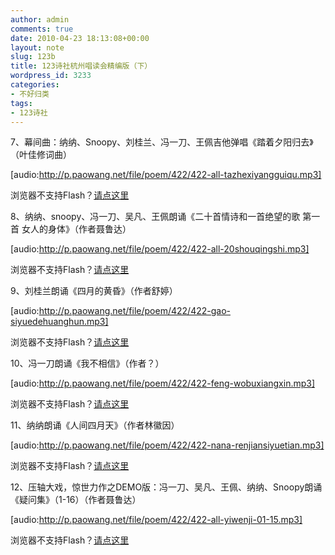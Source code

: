 ```yaml
---
author: admin
comments: true
date: 2010-04-23 18:13:08+00:00
layout: note
slug: 123b
title: 123诗社杭州唱读会精编版（下）
wordpress_id: 3233
categories:
- 不好归类
tags:
- 123诗社
---
```


7、幕间曲：纳纳、Snoopy、刘桂兰、冯一刀、王佩吉他弹唱《踏着夕阳归去》（叶佳修词曲）

[audio:http://p.paowang.net/file/poem/422/422-all-tazhexiyangguiqu.mp3]

浏览器不支持Flash？[请点这里](http://p.paowang.net/file/poem/422/422-all-tazhexiyangguiqu.mp3)

8、纳纳、snoopy、冯一刀、吴凡、王佩朗诵《二十首情诗和一首绝望的歌 第一首 女人的身体》（作者聂鲁达）

[audio:http://p.paowang.net/file/poem/422/422-all-20shouqingshi.mp3]

浏览器不支持Flash？[请点这里](http://p.paowang.net/file/poem/422/422-all-20shouqingshi.mp3)

9、刘桂兰朗诵《四月的黄昏》（作者舒婷）

[audio:http://p.paowang.net/file/poem/422/422-gao-siyuedehuanghun.mp3]

浏览器不支持Flash？[请点这里](http://p.paowang.net/file/poem/422/422-gao-siyuedehuanghun.mp3)

10、冯一刀朗诵《我不相信》（作者？）

[audio:http://p.paowang.net/file/poem/422/422-feng-wobuxiangxin.mp3]

浏览器不支持Flash？[请点这里](http://p.paowang.net/file/poem/422/422-feng-wobuxiangxin.mp3)

11、纳纳朗诵《人间四月天》（作者林徽因）

[audio:http://p.paowang.net/file/poem/422/422-nana-renjiansiyuetian.mp3]

浏览器不支持Flash？[请点这里](http://p.paowang.net/file/poem/422/422-nana-renjiansiyuetian.mp3)

12、压轴大戏，惊世力作之DEMO版：冯一刀、吴凡、王佩、纳纳、Snoopy朗诵《疑问集》（1-16）（作者聂鲁达）

[audio:http://p.paowang.net/file/poem/422/422-all-yiwenji-01-15.mp3]

浏览器不支持Flash？[请点这里](http://p.paowang.net/file/poem/422/422-all-yiwenji-01-15.mp3)
